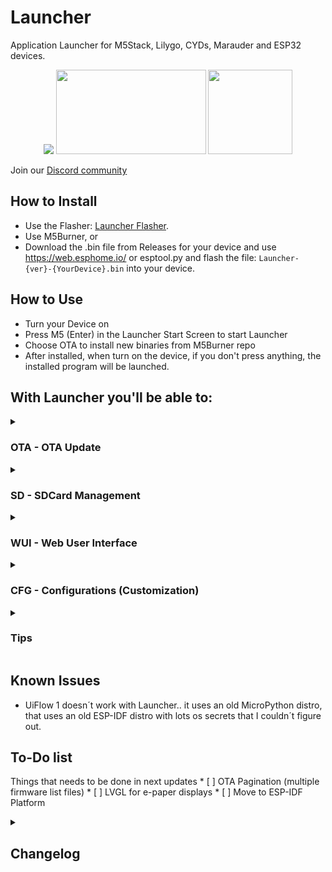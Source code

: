 # Launcher
Application Launcher for M5Stack, Lilygo, CYDs, Marauder and ESP32 devices.


<p align="center" width="100%">
    <img src="https://github.com/bmorcelli/Launcher/blob/main/M5Launcher.png?raw=true"> <img src="https://github.com/bmorcelli/Launcher/blob/main/New Launcher.jpg?raw=true" width="240" height="135"> <img src="https://github.com/bmorcelli/Launcher/blob/main/Launcher_anim.webp?raw=true" width="auto" height="135">
</p>

Join our [Discord community](https://discord.gg/BE9by2a2FF)

## How to Install
* Use the Flasher: [Launcher Flasher](https://bmorcelli.github.io/Launcher/).
* Use M5Burner, or
* Download the .bin file from Releases for your device and use https://web.esphome.io/ or esptool.py and flash the file: `Launcher-{ver}-{YourDevice}.bin` into your device.

## How to Use
* Turn your Device on
* Press M5 (Enter) in the Launcher Start Screen to start Launcher
* Choose OTA to install new binaries from M5Burner repo
* After installed, when turn on the device, if you don't press anything, the installed program will be launched.

## With Launcher you'll be able to:
<details>
  <summary><h3>OTA - OTA Update</h3></summary>

- Install binaries from M5Burner repository (yes, online, without the need of a USB Cable)
- Install binaries from a WebUI, that you can start from CFG option, installing binaries you have on your computer or smartphone
- Install binaries from your SD Card
</details>
<details>
  <summary><h3>SD - SDCard Management</h3></summary>
- Create new Folders,
- Delete files and folders,
- Rename files,
- Copy and paste files,
- Install binaries

</details>
<details>
  <summary><h3>WUI - Web User Interface</h3></summary>
- Manage files on the SD Card
- Install Binaries wirelessly using OTA Update option
- Deploy instalation through the file list

</details>
<details>
  <summary><h3>CFG - Configurations (Customization)</h3></summary>
- Charge Mode
- Change brightness
- Change Dim Time
- Change UI Color
- Avoid/Ask Spiffs (Change to not ask to install Spiffs file system, only Orca One uses this feature)
- Change rotation
- All files/Only Bins (see all files or only .bins - default)
- Change Partition Scheme (allows installing big apps or UiFlow2, for example)
- List of Partitions
- Clear FAT partition
- Save SPIFFS (Save a copy of the SPIFFS partition to restore when needed)
- Save FAT vfs (Save a copy of the FAT partition to restore when needed)
- Restore SPIFFS
- Restore FAT vfs
</details>

<details>
  <summary><h3>Tips</h3></summary>
* Having an SD card is good for better experience, but not really needed. [SDCard Hat for M5StickCs](https://www.thingiverse.com/thing:6459069)
* You can learn more about how it works o [Launcher Wiki](https://github.com/bmorcelli/Launcher/wiki/Explaining-the-project).
* Where/How do I find Binaries to launch -> [Obtaining binaries to launch](https://github.com/bmorcelli/Launcher/wiki/Obtaining-binaries-to-launch)
* Now you can download binaries from [HERE!](https://bmorcelli.github.io/Launcher/m5lurner.html)
</details>

## Known Issues
* UiFlow 1 doesn´t work with Launcher.. it uses an old MicroPython distro, that uses an old ESP-IDF distro with lots os secrets that I couldn´t figure out.

## To-Do list
Things that needs to be done in next updates
     * [ ] OTA Pagination (multiple firmware list files)
     * [ ] LVGL for e-paper displays
     * [ ] Move to ESP-IDF Platform

<details>
  <summary><h2>Changelog</h2></summary>

* 2.5.4:
     * [x] Add support to direct link install (edit config.conf, enable dev_mode, put your firmware bin [without partitions and bootloader] and install from CFG>Direct Link install ). Made to use Github Codespaces open port to test firmware

* 2.5.3:
     * [x] Restored T-Deck OTA
     * [x] Refined T-Deck Touchscreen inputs

* 2.5.2:
     * [x] Fixed Marauder V6 touchscreen and CYDs touchscreen unresponsive [issue](https://github.com/bmorcelli/Launcher/issues/210) and fixed Dim screen
     * [x] Fixed Marauder Mini and V7 screen dimming.
     * [x] Fixed Smoochiee board inputs and SDCard [issue](https://github.com/bmorcelli/Launcher/issues/209)
     * [x] Fixed Longpress on Cardputer ADV
     * [x] Fixed folder creation on subfolders

* 2.5.1:
     * [x] Fixed Cardputer ADV Keyboard compatibility
     * [x] Fixed issue where OTA firmware list wasn't being fully downloaded.

* 2.5.0:
     * [x] Moving to pioarduino 3.3 based framework (ESP-IDF 5.5)
          * [x] Enable USB Mass Storage to SD_MMC devices (T-Display-S3 and touch and T-Dongle S3 tft)
          * [x] Partition changes
          * [x] Firmware updates
          * [x] OTA lists and install
     * [x] Added keyboard support to T-Deck Pro https://github.com/bmorcelli/Launcher/issues/180
     * [x] Fixed compatibility with UIFlow 2.3.x https://github.com/bmorcelli/Launcher/issues/192
     * [x] Added CSS, JS, Html online minifier
     * [x] Moved to ESP32Async/ESPAsyncWebServer official repo
     * [x] Port to [Cardputer ADV](https://shop.m5stack.com/products/m5stack-cardputer-adv-version-esp32-s3?ref=Pirata) thanks to [@n0xa](https://github.com/n0xa)
     * [x] Port to [Lilygo Lora Pager](https://lilygo.cc/products/t-lora-pager) by @emericklaw
     * [x] Port to [CYD-4827S043R](https://github.com/bmorcelli/Launcher/issues/186) -> WIP
     * [x] Fixed first line [filelist](https://github.com/bmorcelli/Launcher/issues/166)

* 2.4.10:
     * [x] Fixed T-Embed screen
     * [x] Fixed StickC (and plus) keyboard navigation
     * [x] Phantom touchscreen mapping

* 2.4.9:
     * [x] Fixed T-Display-S3 PRO
     * [x] Enabled OTA for Marauder Mini

* 2.4.8:
     * [x] Enabled OTA function to: CYD 2432S028R, 2-USB, S024R, W328C/R, Marauder boards, Awok boards, Phantom, Lilygo T-Embed CC1101 and T-Deck (regular and plus)
     * [x] Port to [AWOK Mini v2](https://awokdynamics.com/products/dual-mini-v2) and [AWOK Touch v2](https://awokdynamics.com/products/dual-touch-v2)
     * [x] Port to [RabbitLabs Phantom](https://rabbit-labs.com/product/the-phantom-by-rabbit-labs/?v=dc634e207282)
     * [x] Ports to [8048S043C, 8048W550C](https://github.com/bmorcelli/Launcher/issues/108)
     * [x] Port to Lilygo T-Deck Pro (e-paper display)
     * [x] Enhancements on Touchscreen devices for responsive file lists and menu options
     * [x] New Main menu with all items, with items touchable.
     * [x] fixed ports to [Marauder v4, v6, v7, mini.](https://github.com/bmorcelli/Launcher/issues/146)
     * [x] fix for [2432s032C misaligned touchscreen ](https://github.com/bmorcelli/Launcher/issues/149)

* 2.4.7:
     * [x] WebUi: Multi file upload through drag/drop or file/folder selector, now it supports folder upload, and sorting.
     * [x] StickC blackscreen fix
     * [x] [T-Dongle-S3 (tft)](https://lilygo.cc/products/t-dongle-s3?srsltid=AfmBOopwCcPQTTC4wTNi3rNZHn8W6g8Yo_ShcrfDiAfECS6tGq59vWo7) port
     * [x] [T-Display-S3](https://lilygo.cc/products/t-display-s3?variant=42284559827125) port
* 2.4.6:
     * [x] UiFlow2 v2.2.3 and restored StickCPlus2 compatibility
     * [x] split webui files
     * [x] USB Interface to manage SD files on ESP32S3 devices (ESP32 can't do it)
     * [x] Compressed WebUI with gzip
     * [x] Port to CYD-3248S035C and CYD-3248S035R https://github.com/bmorcelli/Launcher/issues/125
     * [x] Interfaces skipping options (multiple clicks) https://github.com/bmorcelli/Launcher/issues/127 https://github.com/bmorcelli/Launcher/issues/126 [comment](https://github.com/bmorcelli/Launcher/issues/125#issuecomment-2705628306)
     * [x] Fixed StickCPlus keyboard colors
     * [x] Fixed Back to list on OTA (will be enhanced when having multiple lists)
     * [x] (rollback) Use http download/update for OTA to reduce flash memory.
* 2.4.5:
     * [x] Port to CYD-2432S024R https://github.com/bmorcelli/Launcher/issues/99 , CYD-2432W328R, CYD-2432S022C https://github.com/bmorcelli/Launcher/issues/112 , CYD-2432S032C, CYD-2432S032R
     * [x] Fixed Marauder V4-OG device
     * [x] Removed Battery indication when it is not available (or 0%)
     * [x] Fixed Headless 16Mb environment  https://github.com/bmorcelli/Launcher/issues/121 https://github.com/bmorcelli/Launcher/issues/120
     * [x] Now using ArduinoGFX as main graphics lib, with support to TFT_eSPI and LovyanGFX
* 2.4.4:
     * [x] Disabled OTA menu for non M5 Stack Devices (save flash memory for CYD and Marauder, mostly), creating a new partition scheme for these devices
     * [x] Fixed T-Embed CC1101 battery value

* 2.4.3:
     * [x] Fixed buttons on Core devices
     * [x] Fixed random restartings when dimming screen
     * [x] Ported to Lilygo E-Paper S3 Pro (Only Pro for now)
     * [x] Fixed T-Embed return from deepSleep

* 2.4.2:
     * [x] UiFlow2 v2.2.0 compatibility https://github.com/bmorcelli/Launcher/issues/92 for Cardputer, Removed from StickCPlus2 due to lack of storage
     * [x] Fix for https://github.com/bmorcelli/Launcher/issues/93 https://github.com/bmorcelli/Launcher/issues/97 https://github.com/bmorcelli/Launcher/issues/95
     * [x] Possibility to connect to Hidden Networks https://github.com/bmorcelli/Launcher/issues/89 by typing the SSID and Pwd
     * [x] Changed porting system, reading inputs on a background task (same as Bruce)
     * [x] Enhanced Keyboard
     * [x] Added Portrait rotation for bigger screens (bigger than 200x200px, such as CYD, Core devices)

* 2.4.1:
     * [x] T-Deck SD Card fix (Disable LoRa Chip, CS pin to High state, to avoid conflicts) https://github.com/bmorcelli/Launcher/issues/86
     * [x] Lilygo T-Display-S3-Pro port https://github.com/bmorcelli/Launcher/issues/73

* 2.4.0:
     * [x] CYD-2432W328C port https://github.com/bmorcelli/Launcher/issues/80
     * [x] Rolling texts for large SSIDs and large filenames
     * [x] Added ways to return from menu after wrong WIFI passwords and other menus (Exit from keyboard itself won't be available) https://github.com/bmorcelli/Launcher/issues/82 https://github.com/bmorcelli/Launcher/issues/81
     * [x] Fixed Orientation issues (not saving in the SD Card) https://github.com/bmorcelli/Launcher/issues/84
     * [x] Dim Screen now turns the screen off
     * [x] Renamed project to "Launcher" and add my nickname in the boot animation
     * [x] Changed interfacing code, preparing for new ports https://github.com/bmorcelli/Launcher/issues/83
* 2.3.2:
     * [x] T-Embed CC1101 power chip management fix
* 2.3.1:
     * [x] Fox for https://github.com/bmorcelli/Launcher/issues/77
     * [x] Fixed screen direction for T-Deck devices
     * [x] Fixed Json handling and config.conf random fails
* 2.3.0:
     * [x] Ported to Lilygo T-Embed CC1101
     * [x] Ported to Lilygo T-Embed
     * [x] Ported to Lilygo T-Deck
     * [x] Headless version for ESP32 and ESP32-S3
     * [x] StickCs Power Btn and Prev butn now act to go upwards on Menus... long press to exit menu
* 2.2.5:
     * [x] Changed framework to remove all Watchdog Timers https://github.com/bmorcelli/Launcher/issues/61 https://github.com/bmorcelli/Launcher/issues/63 and solve some SD related issues
     * [x] Set Grove pins to LOW state on StickCs and Cardputer to avoid 433Mhz jamming while RF433T is connected
* 2.2.4:
     * [x] Finally ported to CoreS3 and CoreS3-SE
     * [x] Added reset to watchdog on WebUI and check for free memory when loading files to WebUI, to avoid crashes.
* 2.2.3:
     * [x] StickC, Plus and Plus2: removed power btn from skip logic at start.
     * [x] Changed EEPROM Addresses to avoid problems with the new Bruce and other firmwares..
* 2.2.2:
     * [x] Port for [CYD-2432S028R](https://www.amazon.com/dp/B0BVFXR313) and [CYD-2-Usb](https://www.amazon.com/dp/B0CLR7MQ91)
     * [x] Added check after finish the download that will delete failed downloaded files
* 2.2.1:
     * [x] Port for [Lilygo T-Display S3 Touch](https://www.lilygo.cc/products/t-display-s3?variant=42351558590645)
     * [x] Fixed JSON read/write
* 2.2.0:
     * [x] M5Launcher 2.2+ now can be updated OverTheAir or Using SD Card
     * [x] Ui Color settings (can be customized on /config.conf file)
     * [x] Reduced flickering on SD files navigation
     * [x] Fixed problem when firmware names have "/" that prevent downloading
     * [x] Appended firmware Version into download Name.
     * [x] Added Dim time to lower brightness and CPU freq while idle
     * [x] Added "Chage Mode" on settings, reducing CPU fre to 80Mhz and brightness to 5%, https://github.com/bmorcelli/Launcher/issues/40
     * [x] Fixed Download progressbar https://github.com/bmorcelli/Launcher/issues/41
     * [x] Change default folder for download (manually on /config.conf) https://github.com/bmorcelli/Launcher/issues/15
     * [x] Save more SSIDs and pwd, connect automatically if is a known network (config.conf) https://github.com/bmorcelli/Launcher/issues/30
     * [x] Slightlty increased Wifi Download/OTA Speed, using a customized framework.
* 2.1.2:
     * [x] Fixed OTA error message
     * [x] Increased Options Menu width and reduced menu flickering
* 2.1.1:
     * [x] Fixed UIFlow Compatibility
     * [x] Fixed SD card issues
     * [x] Small Fixes https://github.com/bmorcelli/Launcher/issues/37
* 2.1.0:
     * [x] Core Fire (all 16Mb Core devices) and Core2 compatibility
     * [x] Turn SPIFFs update optional (turne off by default) (config.conf)
     * [x] De-Sprite-fied the screens for Core devices (No PSRam, unable to handle huge Sprites) https://github.com/bmorcelli/Launcher/issues/34
     * [x] Make keyboard work with touchscreen capture in Core devices
     * [x] Dedicated btn for WebUI on main screen https://github.com/bmorcelli/Launcher/issues/22
     * [x] Multiple files upload on WebUI https://github.com/bmorcelli/Launcher/issues/28
     * [x] Update FAT vfs partition to make compatible with UIFlow2 https://github.com/bmorcelli/Launcher/issues/29
     * [x] Partition changer, to allow running DOOM and UIFlow on Cardputer and StickC
     * [x] Fixed (increased number of files) https://github.com/bmorcelli/Launcher/issues/33
     * [x] Backup and Restore FAT and SPIFFS Filesystems. If you use UIFlow, you can save all sketches into your device and make a backup to restore after reinstall UIFlow or MicroHydra or CircuitPython
* 2.0.1:
     * Fixed UIFlow Instalation https://github.com/bmorcelli/Launcher/issues/20
     * Fixed Folder creation on WebUI https://github.com/bmorcelli/Launcher/issues/18
     * Fexed problem that preven webUI to open in some cases https://github.com/bmorcelli/Launcher/issues/16
     * Now M5Launcher formats FAT vfs partition, so make sure you have saved your data into SDCard when using MicroPython, UIFlow or MicroHydra https://github.com/bmorcelli/Launcher/issues/19
* 2.0.0:
     * SD: added Folder creation, delete an rename files and folders, copy and paste files
     * OTA (Over-The-Air update): Added feature to list the programs available in M5Burner and install it fro the internet.
     * WebUI: Added a WebUI where you can manage your SD Card and install new binaries wirelessly
     * Some other minnor features
     *
* 1.3.0:
     * Added support to Micropython based binaries (MicroHydra), with 1Mb FAT partition to Cardputer and StickCPlus2 and 64kb to StickC and Plus1.1
* 1.2.1:
     * Launcher now lower the LCD power and fill the screen black before restart, to prevent lcd burn when using apps that don't use the Screen
     * Fixed display things and positions for the M5StickC
* 1.2.0:
     * Excluded ota_data.bin file as it is not needed
     * Excluded StartApp application
     * Excluded OTA_1 partitions form .csv files because i found out it is not needed
     * Realocated free spaces into "SPIFFS" partition, giving room to improvements, and support to applications that use it (OrcaOne)
     * Added Bootscreen with battery monitor
     * Added Restart option and battery monitor to launcher
     * Added auto orientation to M5StickCs
     * Laucher does not create .bak files anymore!!
     * .bin file handling to avoid some errors: File is too big, file is not valid, etc etc..

* 1.1.3:
     * Fixed menu files that ware occasionally hiding files and folders.
* 1.1.2:
     * Adjusted Magic numbers to work with some apps (Volos Watch).
* 1.1.1:
     * Changed OTA_0 Partition size from 3Mb to 6Mb on Cardputer and M5StickCPlus2
     * ~~Added verification to identify MicroPython binaries and don't corrupt them with the cropping process (these apps still don't work, need more work...)~~
* 1.1.0:
     * Fixed issues that prevented M5Launcher to launch apps on Cardputer
* 1.0.1:
     * Fixed blackscreen and keyboard capture on Cardputer.
</details>

